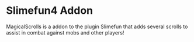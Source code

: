 # Slimefun4 Addon
MagicalScrolls is a addon to the plugin Slimefun that adds several scrolls to assist in combat against mobs and other players!
